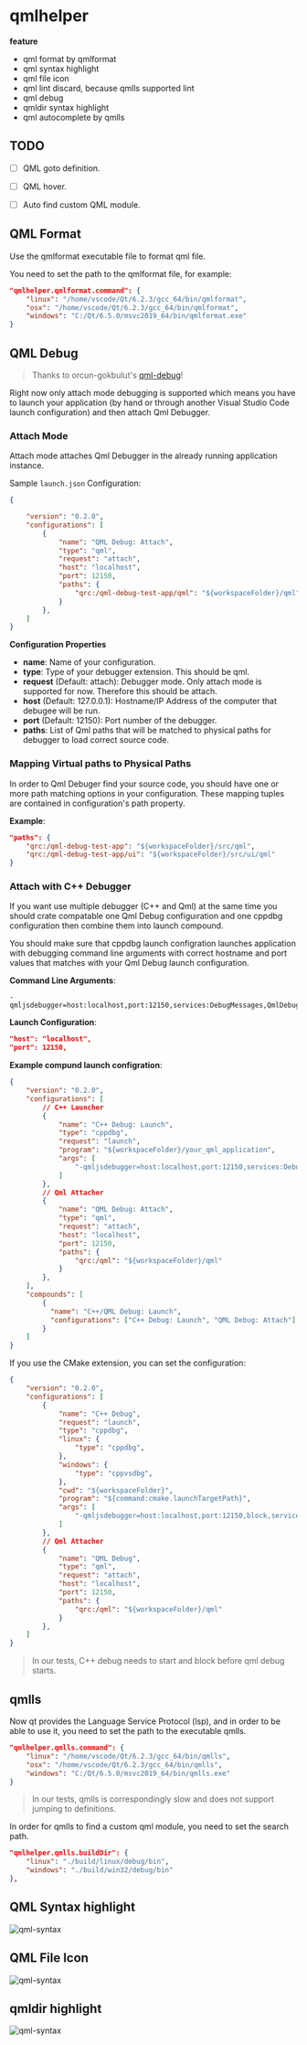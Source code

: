 # qmlhelper

**feature**

- qml format by qmlformat
- qml syntax highlight
- qml file icon
- qml lint discard, because qmlls supported lint
- qml debug
- qmldir syntax highlight
- qml autocomplete by qmlls

## TODO

- [ ] QML goto definition.
- [ ] QML hover.
- [ ] Auto find custom QML module.


## QML Format

Use the qmlformat executable file to format qml file.

You need to set the path to the qmlformat file, for example:

```json
"qmlhelper.qmlformat.command": {
    "linux": "/home/vscode/Qt/6.2.3/gcc_64/bin/qmlformat",
    "osx": "/home/vscode/Qt/6.2.3/gcc_64/bin/qmlformat",
    "windows": "C:/Qt/6.5.0/msvc2019_64/bin/qmlformat.exe"
}
```

## QML Debug

> Thanks to orcun-gokbulut's [qml-debug](https://github.com/orcun-gokbulut/qml-debug)!

Right now only attach mode debugging is supported which means you have to launch your application (by hand or through another Visual Studio Code launch configuration) and then attach Qml Debugger.

### Attach Mode

Attach mode attaches Qml Debugger in the already running application instance.

Sample `launch.json` Configuration:
```json
{

    "version": "0.2.0",
    "configurations": [
        {
            "name": "QML Debug: Attach",
            "type": "qml",
            "request": "attach",
            "host": "localhost",
            "port": 12150,
            "paths": {
                "qrc:/qml-debug-test-app/qml": "${workspaceFolder}/qml"
            }
        },
    ]
}
```

**Configuration Properties**

- **name**: Name of your configuration.
- **type**: Type of your debugger extension. This should be qml.
- **request** (Default: attach): Debugger mode. Only attach mode is supported for now. Therefore this should be attach.
- **host** (Default: 127.0.0.1): Hostname/IP Address of the computer that debugee will be run.
- **port** (Default: 12150): Port number of the debugger.
- **paths**: List of Qml paths that will be matched to physical paths for debugger to load correct source code.

### Mapping Virtual paths to Physical Paths

In order to Qml Debuger find your source code, you should have one or more path matching options in your configuration. These mapping tuples are contained in configuration's path property.

**Example**:

```json
"paths": {
    "qrc:/qml-debug-test-app": "${workspaceFolder}/src/qml",
    "qrc:/qml-debug-test-app/ui": "${workspaceFolder}/src/ui/qml"
}
```

### Attach with C++ Debugger

If you want use multiple debugger (C++ and Qml) at the same time you should crate compatable one Qml Debug configuıration and one cppdbg configuration then combine them into launch compound.

You should make sure that cppdbg launch configration launches application with debugging command line arguments with correct hostname and port values that matches with your Qml Debug launch configuration.

**Command Line Arguments**:

```shell
-qmljsdebugger=host:localhost,port:12150,services:DebugMessages,QmlDebugger,V8Debugger
```

**Launch Configuration**:
```json
"host": "localhost",
"port": 12150,
```

**Example compund launch configration**:
```json
{
    "version": "0.2.0",
    "configurations": [
        // C++ Launcher
        {
            "name": "C++ Debug: Launch",
            "type": "cppdbg",
            "request": "launch",
            "program": "${workspaceFolder}/your_qml_application",
            "args": [
                "-qmljsdebugger=host:localhost,port:12150,services:DebugMessages,QmlDebugger,V8Debugger"
            ]
        },
        // Qml Attacher
        {
            "name": "QML Debug: Attach",
            "type": "qml",
            "request": "attach",
            "host": "localhost",
            "port": 12150,
            "paths": {
                "qrc:/qml": "${workspaceFolder}/qml"
            }
        },
    ],
    "compounds": [
        {
          "name": "C++/QML Debug: Launch",
          "configurations": ["C++ Debug: Launch", "QML Debug: Attach"]
        }
    ]
}
```

If you use the CMake extension, you can set the configuration:

```json
{
    "version": "0.2.0",
    "configurations": [
        {
            "name": "C++ Debug",
            "request": "launch",
            "type": "cppdbg",
            "linux": {
                "type": "cppdbg",
            },
            "windows": {
                "type": "cppvsdbg",
            },
            "cwd": "${workspaceFolder}",
            "program": "${command:cmake.launchTargetPath}",
            "args": [
                "-qmljsdebugger=host:localhost,port:12150,block,services:DebugMessages,QmlDebugger,V8Debugger"
            ]
        },
        // Qml Attacher
        {
            "name": "QML Debug",
            "type": "qml",
            "request": "attach",
            "host": "localhost",
            "port": 12150,
            "paths": {
                "qrc:/qml": "${workspaceFolder}/qml"
            }
        },
    ]
}
```

> In our tests, C++ debug needs to start and block before qml debug starts.

## qmlls

Now qt provides the Language Service Protocol (lsp), and in order to be able to use it, you need to set the path to the executable qmlls.

```json
"qmlhelper.qmlls.command": {
    "linux": "/home/vscode/Qt/6.2.3/gcc_64/bin/qmlls",
    "osx": "/home/vscode/Qt/6.2.3/gcc_64/bin/qmlls",
    "windows": "C:/Qt/6.5.0/msvc2019_64/bin/qmlls.exe"
}
```

> In our tests, qmlls is correspondingly slow and does not support jumping to definitions.

In order for qmlls to find a custom qml module, you need to set the search path.

```json
"qmlhelper.qmlls.buildDir": {
    "linux": "./build/linux/debug/bin",
    "windows": "./build/win32/debug/bin"
},
```

## QML Syntax highlight

![qml-syntax](./doc/qml-syntax.png)

## QML File Icon

![qml-syntax](./doc/qml-file-icon.png)

## qmldir highlight

![qml-syntax](./doc/qmldir-syntax.png)

